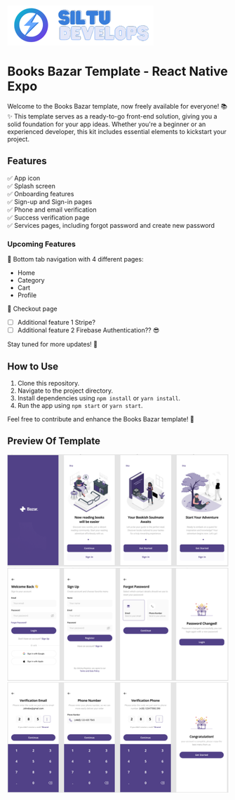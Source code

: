![Screenshot](/assets/github-logo-banner.png)

# Books Bazar Template - React Native Expo

Welcome to the Books Bazar template, now freely available for everyone! 📚✨ This template serves as a ready-to-go front-end solution, giving you a solid foundation for your app ideas. Whether you're a beginner or an experienced developer, this kit includes essential elements to kickstart your project.

## Features

✅ App icon  
✅ Splash screen  
✅ Onboarding features  
✅ Sign-up and Sign-in pages  
✅ Phone and email verification  
✅ Success verification page  
✅ Services pages, including forgot password and create new password

### Upcoming Features

🚀 Bottom tab navigation with 4 different pages:

- Home
- Category
- Cart
- Profile

🛒 Checkout page

- [ ] Additional feature 1 Stripe?
- [ ] Additional feature 2 Firebase Authentication?? 😎

Stay tuned for more updates! 🌟

## How to Use

1. Clone this repository.
2. Navigate to the project directory.
3. Install dependencies using `npm install` or `yarn install`.
4. Run the app using `npm start` or `yarn start`.

Feel free to contribute and enhance the Books Bazar template! 🚀

## Preview Of Template

![Screenshot](/assets/app-preview-images/onboarding-preview-kit.png)
![Screenshot](/assets/app-preview-images/auth-preview-kit.png)
![Screenshot](/assets/app-preview-images/verify-preview-kit.png)

